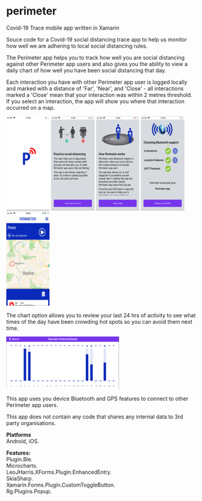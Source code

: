 # perimeter
Covid-19 Trace mobile app written in Xamarin

Souce code for a Covid-19 social distancing trace app to help us monitor how well we are adhering to local social distancing rules.

The Perimeter app helps you to track how well you are social distancing against other Perimeter app users and also gives you the ability to view a daily chart of how well you have been social distancing that day.

Each interaction you have with other Perimeter app user is logged locally and marked with a distance of 'Far', 'Near', and 'Close' - all interactions marked a 'Close' mean that  your interaction was within 2 metres threshold.  If you select an interaction, the app will show you where that interaction occurred on a map.

<img src="https://github.com/kjmckenzie/perimeter/blob/master/XAM/Images/splash.PNG?raw=true" height="250"/> <img src="https://github.com/kjmckenzie/perimeter/blob/master/XAM/Images/what.PNG?raw=true" height="250"/> <img src="https://github.com/kjmckenzie/perimeter/blob/master/XAM/Images/how.PNG?raw=true" height="250"/> <img src="https://github.com/kjmckenzie/perimeter/blob/master/XAM/Images/check.PNG?raw=true" height="250"/>
<img src="https://github.com/kjmckenzie/perimeter/blob/master/XAM/Images/play.PNG?raw=true" height="250"/>


The chart option allows you to review your last 24 hrs of activity to see what times of the day have been crowding hot spots so you can avoid them next time.

<img src="https://github.com/kjmckenzie/perimeter/blob/master/XAM/Images/chart.PNG?raw=true" width="300"/>

This app uses you device Bluetooth and GPS features to connect to other Perimeter app users.

This app does not contain any code that shares any internal data to 3rd party organisations.

<b>Platforms</b><br>
Android, iOS.<br>

<b>Features:</b><br>
Plugin.Ble.<br>
Microcharts.<br>
LeoJHarris.XForms.Plugin.EnhancedEntry.<br>
SkiaSharp.<br>
Xamarin.Forms.Plugin.CustomToggleButton.<br>
Rg.Plugins.Popup.<br>
